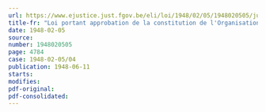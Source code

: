 ```yaml
---
url: https://www.ejustice.just.fgov.be/eli/loi/1948/02/05/1948020505/justel
title-fr: "Loi portant approbation de la constitution de l'Organisation internationale pour les Réfugies, arrêtée à New York, le 15 décembre 1946"
date: 1948-02-05
source:
number: 1948020505
page: 4784
case: 1948-02-05/04
publication: 1948-06-11
starts:
modifies:
pdf-original:
pdf-consolidated:
---
```


